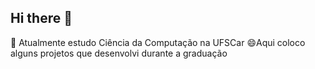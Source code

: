 ## Hi there 👋
🔭 Atualmente estudo Ciência da Computação na UFSCar
😄Aqui coloco alguns projetos que desenvolvi durante a graduação 
<!--
**Vinifa21/vinifa21** is a ✨ _special_ ✨ repository because its `README.md` (this file) appears on your GitHub profile.

Here are some ideas to get you started:

- 🔭 Atualmente estudo Ciência da Computação na UFSCar
- 🌱 I’m currently learning ...
- 👯 I’m looking to collaborate on ...
- 🤔 I’m looking for help with ...
- 💬 Ask me about ...
- 📫 How to reach me: ...
-  Pronouns: ...
- ⚡ 😄Aqui coloco alguns projetos que desenvolvi durante a graduação 
-->
